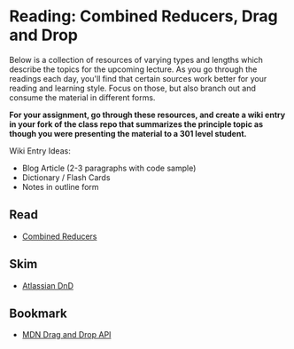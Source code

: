 # Reading: Combined Reducers, Drag and Drop

Below is a collection of resources of varying types and lengths which describe the topics for the upcoming lecture.  As you go through the readings each day, you'll find that certain sources work better for your reading and learning style. Focus on those, but also branch out and consume the material in different forms.

**For your assignment, go through these resources, and create a wiki entry in your fork of the class repo that summarizes the principle topic as though you were presenting the material to a 301 level student.**

Wiki Entry Ideas:
* Blog Article (2-3 paragraphs with code sample)
* Dictionary / Flash Cards
* Notes in outline form

## Read
* [Combined Reducers](https://redux.js.org/api/combinereducers)

## Skim
* [Atlassian DnD](https://github.com/atlassian/react-beautiful-dnd)

## Bookmark
* [MDN Drag and Drop API](https://developer.mozilla.org/en-US/docs/Web/API/HTML_Drag_and_Drop_API)




